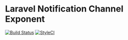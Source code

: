 # Laravel Notification Channel Exponent

[![Build Status](https://travis-ci.org/faiare/laravel-notification-channel-exponent.svg?branch=master)](https://travis-ci.org/faiare/laravel-notification-channel-exponent)
[![StyleCI](https://github.styleci.io/repos/191887327/shield?branch=master)](https://github.styleci.io/repos/191887327)
